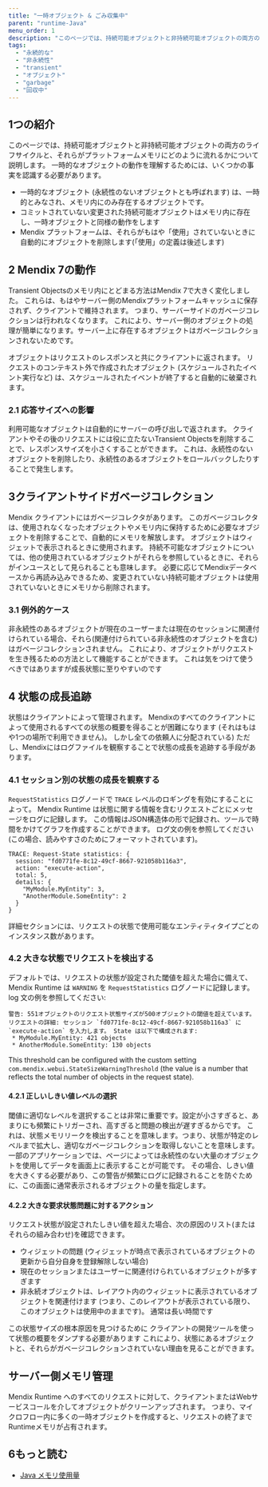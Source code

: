 ```yaml
---
title: "一時オブジェクト & ごみ収集中"
parent: "runtime-Java"
menu_order: 1
description: "このページでは、持続可能オブジェクトと非持続可能オブジェクトの両方のライフサイクルと、それらがプラットフォームメモリにどのように流れるかについて説明します。"
tags:
  - "永続的な"
  - "非永続性"
  - "transient"
  - "オブジェクト"
  - "garbage"
  - "回収中"
---
```


## 1つの紹介

このページでは、持続可能オブジェクトと非持続可能オブジェクトの両方のライフサイクルと、それらがプラットフォームメモリにどのように流れるかについて説明します。 一時的なオブジェクトの動作を理解するためには、いくつかの事実を認識する必要があります。

*   一時的なオブジェクト (永続性のないオブジェクトとも呼ばれます) は、一時的とみなされ、メモリ内にのみ存在するオブジェクトです。
*   コミットされていない変更された持続可能オブジェクトはメモリ内に存在し、一時オブジェクトと同様の動作をします
*   Mendix プラットフォームは、それらがもはや「使用」されていないときに自動的にオブジェクトを削除します(「使用」の定義は後述します)

## 2 Mendix 7の動作

Transient Objectsのメモリ内にとどまる方法はMendix 7で大きく変化しました。 これらは、もはやサーバー側のMendixプラットフォームキャッシュに保存されず、クライアントで維持されます。 つまり、サーバーサイドのガベージコレクションは行われなくなります。 これにより、サーバー側のオブジェクトの処理が簡単になります。サーバー上に存在するオブジェクトはガベージコレクションされないためです。

オブジェクトはリクエストのレスポンスと共にクライアントに返されます。 リクエストのコンテキスト外で作成されたオブジェクト (スケジュールされたイベント実行など) は、スケジュールされたイベントが終了すると自動的に破棄されます。

### 2.1 応答サイズへの影響

利用可能なオブジェクトは自動的にサーバーの呼び出しで返されます。 クライアントやその後のリクエストには役に立たないTransient Objectsを削除することで、レスポンスサイズを小さくすることができます。 これは、永続性のないオブジェクトを削除したり、永続性のあるオブジェクトをロールバックしたりすることで発生します。

## 3クライアントサイドガベージコレクション

Mendix クライアントにはガベージコレクタがあります。 このガベージコレクタは、使用されなくなったオブジェクトやメモリ内に保持するために必要なオブジェクトを削除することで、自動的にメモリを解放します。 オブジェクトはウィジェットで表示されるときに使用されます。 持続不可能なオブジェクトについては、他の使用されているオブジェクトがそれらを参照しているときに、それらがインユースとして見られることも意味します。 必要に応じてMendixデータベースから再読み込みできるため、変更されていない持続可能オブジェクトは使用されていないときにメモリから削除されます。

### 3.1 例外的ケース

非永続性のあるオブジェクトが現在のユーザーまたは現在のセッションに関連付けられている場合、それら(関連付けられている非永続性のオブジェクトを含む)はガベージコレクションされません。 これにより、オブジェクトがリクエストを生き残るための方法として機能することができます。 これは気をつけて使うべきではありますが成長状態に至りやすいのです

## 4 状態の成長追跡

状態はクライアントによって管理されます。 Mendixのすべてのクライアントによって使用されるすべての状態の概要を得ることが困難になります (それはもはや1つの場所で利用できません)。 しかし全ての依頼人に分配されている) ただし、Mendixにはログファイルを観察することで状態の成長を追跡する手段があります。

### 4.1 セッション別の状態の成長を観察する

`RequestStatistics` ログノードで `TRACE` レベルのロギングを有効にすることによって。 Mendix Runtime は状態に関する情報を含むリクエストごとにメッセージをログに記録します。 この情報はJSON構造体の形で記録され、ツールで時間をかけてグラフを作成することができます。 ログ文の例を参照してください (この場合、読みやすさのためにフォーマットされています)。
```
TRACE: Request-State statistics: {
  session: "fd0771fe-8c12-49cf-8667-921058b116a3",
  action: "execute-action",
  total: 5,
  details: {
    "MyModule.MyEntity": 3,
    "AnotherModule.SomeEntity": 2
  }
}
```
詳細セクションには、リクエストの状態で使用可能なエンティティタイプごとのインスタンス数があります。

### 4.2 大きな状態でリクエストを検出する

デフォルトでは、リクエストの状態が設定された閾値を超えた場合に備えて、Mendix Runtime は `WARNING` を `RequestStatistics` ログノードに記録します。 log 文の例を参照してください:

```
警告: 551オブジェクトのリクエスト状態サイズが500オブジェクトの閾値を超えています。 リクエストの詳細: セッション `fd0771fe-8c12-49cf-8667-921058b116a3` に `execute-action` を入力します。 State は以下で構成されます:
 * MyModule.MyEntity: 421 objects
 * AnotherModule.SomeEntity: 130 objects
```
This threshold can be configured with the custom setting `com.mendix.webui.StateSizeWarningThreshold` (the value is a number that reflects the total number of objects in the request state).

#### 4.2.1 正しいしきい値レベルの選択

閾値に適切なレベルを選択することは非常に重要です。設定が小さすぎると、あまりにも頻繁にトリガーされ、高すぎると問題の検出が遅すぎるからです。 これは、状態メモリリークを検出することを意味します。つまり、状態が特定のレベルまで拡大し、適切なガベージコレクションを取得しないことを意味します。 一部のアプリケーションでは、ページによっては永続性のない大量のオブジェクトを使用してデータを画面上に表示することが可能です。 その場合、しきい値を大きくする必要があり、この警告が頻繁にログに記録されることを防ぐために、この画面に通常表示されるオブジェクトの量を指定します。

#### 4.2.2 大きな要求状態問題に対するアクション

リクエスト状態が設定されたしきい値を超えた場合、次の原因のリスト(またはそれらの組み合わせ)を確認できます。

* ウィジェットの問題 (ウィジェットが時点で表示されているオブジェクトの更新から自分自身を登録解除しない場合)
* 現在のセッションまたはユーザーに関連付けられているオブジェクトが多すぎます
* 非永続オブジェクトは、レイアウト内のウィジェットに表示されているオブジェクトを関連付けます (つまり、このレイアウトが表示されている限り、このオブジェクトは使用中のままです)。 通常は長い時間です

この状態サイズの根本原因を見つけるために クライアントの開発ツールを使って状態の概要をダンプする必要があります これにより、状態にあるオブジェクトと、それらがガベージコレクションされていない理由を見ることができます。

## サーバー側メモリ管理

Mendix Runtime へのすべてのリクエストに対して、クライアントまたはWebサービスコールを介してオブジェクトがクリーンアップされます。 つまり、マイクロフロー内に多くの一時オブジェクトを作成すると、リクエストの終了までRuntimeメモリが占有されます。

## 6もっと読む

*   [Java メモリ使用量](java-memory-usage)
